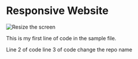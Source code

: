 # Responsive Website

![Resize the screen](./screeshot/s1.png "Working with Responsive Website")

This is my first line of code in the sample file.

Line 2 of code 
line 3 of code
change the repo name
